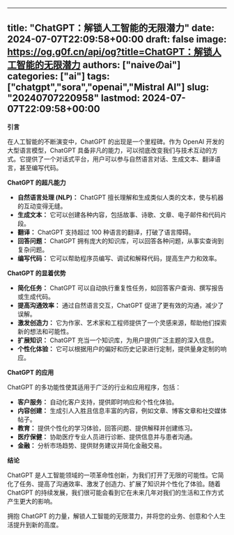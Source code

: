 
---
title: "ChatGPT：解锁人工智能的无限潜力"
date: 2024-07-07T22:09:58+00:00
draft: false
image: https://og.g0f.cn/api/og?title=ChatGPT：解锁人工智能的无限潜力
authors: ["naiveのai"]
categories: ["ai"]
tags: ["chatgpt","sora","openai","Mistral AI"]
slug: "20240707220958"
lastmod: 2024-07-07T22:09:58+00:00
---
**引言**

在人工智能的不断演变中，ChatGPT 的出现是一个里程碑。作为 OpenAI 开发的大型语言模型，ChatGPT 具备非凡的能力，可以彻底改变我们与技术互动的方式。它提供了一个对话式平台，用户可以参与自然语言对话、生成文本、翻译语言，甚至编写代码。

**ChatGPT 的超凡能力**

* **自然语言处理 (NLP)：** ChatGPT 擅长理解和生成类似人类的文本，使与机器的互动变得无缝。
* **生成文本：** 它可以创建各种内容，包括故事、诗歌、文章、电子邮件和代码片段。
* **翻译：** ChatGPT 支持超过 100 种语言的翻译，打破了语言障碍。
* **回答问题：** ChatGPT 拥有庞大的知识库，可以回答各种问题，从事实查询到复杂问题。
* **编写代码：** 它可以帮助程序员编写、调试和解释代码，提高生产力和效率。

**ChatGPT 的显着优势**

* **简化任务：** ChatGPT 可以自动执行重复性任务，如回答客户查询、撰写报告或生成代码。
* **提高沟通效率：** 通过自然语言交互，ChatGPT 促进了更有效的沟通，减少了误解。
* **激发创造力：** 它为作家、艺术家和工程师提供了一个灵感来源，帮助他们探索新的想法和可能性。
* **扩展知识：** ChatGPT 充当一个知识库，为用户提供广泛主题的深入信息。
* **个性化体验：** 它可以根据用户的偏好和历史记录进行定制，提供量身定制的响应。

**ChatGPT 的应用**

ChatGPT 的多功能性使其适用于广泛的行业和应用程序，包括：

* **客户服务：** 自动化客户支持，提供即时响应和个性化体验。
* **内容创建：** 生成引人入胜且信息丰富的内容，例如文章、博客文章和社交媒体帖子。
* **教育：** 提供个性化的学习体验，回答问题、提供解释并创建练习。
* **医疗保健：** 协助医疗专业人员进行诊断、提供信息并与患者沟通。
* **金融：** 分析市场趋势、提供财务建议并简化金融交易。

**结论**

ChatGPT 是人工智能领域的一项革命性创新，为我们打开了无限的可能性。它简化了任务、提高了沟通效率、激发了创造力、扩展了知识并个性化了体验。随着 ChatGPT 的持续发展，我们很可能会看到它在未来几年对我们的生活和工作方式产生更大的影响。

拥抱 ChatGPT 的力量，解锁人工智能的无限潜力，并将您的业务、创意和个人生活提升到新的高度。